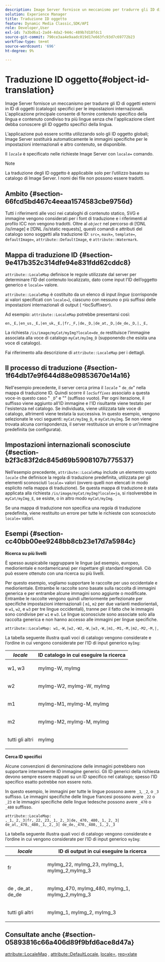 ```yaml
---
description: Image Server fornisce un meccanismo per tradurre gli ID di oggetti esterni in ID di oggetti (catalogo) specifici per le impostazioni internazionali. L'applicazione principale consente di fornire contenuto specifico della lingua e contenuto condiviso tra più lingue senza che l'applicazione client debba conoscere gli ID oggetto specifici della lingua.
solution: Experience Manager
title: Traduzione ID oggetto
feature: Dynamic Media Classic,SDK/API
role: Developer,User
exl-id: 7a3bd6a1-2ad4-4da2-944c-489b7d18fdc1
source-git-commit: 790ce3aa4e9aadc019d17e663fc93d7c69772b23
workflow-type: tm+mt
source-wordcount: '696'
ht-degree: 9%

---
```


# Traduzione ID oggetto{#object-id-translation}

Image Server fornisce un meccanismo per tradurre gli ID di oggetti esterni in ID di oggetti (catalogo) specifici per le impostazioni internazionali. L&#39;applicazione principale consente di fornire contenuto specifico della lingua e contenuto condiviso tra più lingue senza che l&#39;applicazione client debba conoscere gli ID oggetto specifici della lingua.

L’applicazione può essere scritta utilizzando solo gli ID oggetto globali; Image Server sostituirà automaticamente le immagini specifiche per le impostazioni internazionali e altro contenuto, se disponibile.

Il *`locale`* è specificato nelle richieste Image Server con `locale=` comando.

>[!NOTE]
>
>La traduzione degli ID oggetto è applicabile solo per l’utilizzo basato su catalogo di Image Server. I nomi dei file non possono essere tradotti.

## Ambito {#section-66fcd5bd467c4eeaa1574583cbe9756d}

Tutti i riferimenti alle voci nei cataloghi di contenuto statico, SVG e immagine vengono considerati per i font di traduzione e i riferimenti al profilo ICC non vengono tradotti. Oltre al *`object`* nel percorso di [!DNL /is/image] e [!DNL /is/static requests], questi comandi e attributi del catalogo sono soggetti alla traduzione ID: `src=`, `mask=`, `template=`, `defaultImage=`, `attribute::DefaultImage`, e `attribute::Watermark`.

## Mappa di traduzione ID {#section-9e417b352c314dfe94e831fdd62cddc8}

`attribute::LocaleMap` definisce le regole utilizzate dal server per determinare l’ID del contenuto localizzato, dato come input l’ID dell’oggetto generico e `locale=` valore.

`attribute::LocaleMap` è costituito da un elenco di input *lingue* (corrisponde ai valori specificati con `locale=`), ciascuno con nessuno o più suffissi delle impostazioni internazionali di output ( `*`locSuffixes`*`).

Ad esempio: `attribute::LocaleMap` potrebbe presentarsi così:

`en,_E,|en_us,_E,|en_uk,_E,|fr,_F,|de,_D,|de_at,_D,|de_de,_D,|,_E,`

La richiesta `/is/image/myCat/myImg?locale=de_de` restituisce l’immagine associata alla voce di catalogo `myCat/myImg_D` (supponendo che esista una voce di catalogo).

Fai riferimento alla descrizione di `attribute::LocaleMap` per i dettagli.

## Il processo di traduzione {#section-1f64db17e9f644d88e09853670e14a16}

Nell&#39;esempio precedente, il server cerca prima il *`locale`* &quot; `de_de`&quot; nella mappa di traduzione ID. Quindi scorre il *`locSuffixes`* associato a questa voce-in questo caso &quot; `_D`&quot; e &quot;&quot; (suffisso vuoto). Per ogni iterazione, il suffisso viene aggiunto all&#39;ID immagine e l&#39;ID risultante viene testato per l&#39;esistenza nel catalogo. Se individuata, viene utilizzata tale voce di catalogo, altrimenti viene testata la successiva. In questo esempio, vengono selezionate le voci seguenti: `myCat/myImg_D`, e `myCat/myImg`. Se non viene trovata alcuna corrispondenza, il server restituisce un errore o un’immagine predefinita (se configurata).

## Impostazioni internazionali sconosciute {#section-b2f3c83f2dc845d69b5908107b775537}

Nell’esempio precedente, `attribute::LocaleMap` include un elemento vuoto *`locale`* che definisce la regola di traduzione predefinita, utilizzata per gli elementi sconosciuti `locale=` valori (ovvero quelli non elencati in modo esplicito nella mappa di traduzione). Se questa mappa di traduzione è stata applicata alla richiesta `/is/image/myCat/myImg?locale=ja`, si risolverebbe in `myCat/myImg_E`, se esiste, o in altro modo `myCat/myImg`.

Se una mappa di traduzione non specifica una regola di traduzione predefinita, viene restituito un errore per tutte le richieste con sconosciuto `locale=` valori.

## Esempi {#section-cc40bb00ee9248bb8cb23e17d7a5984c}

**Ricerca su più livelli**

È spesso auspicabile raggruppare le lingue (ad esempio, europeo, mediorientale e nordamericana) per rispettare gli standard regionali. Ciò può essere ottenuto con una ricerca su più livelli.

Per questo esempio, vogliamo supportare le raccolte per uso occidentale e mediorientale. Entrambe le raccolte sono basate sulla raccolta di immagini generica e per entrambe alcune immagini sono aggiunte o modificate. Entrambe le raccolte vengono quindi ulteriormente perfezionate per specifiche impostazioni internazionali ( `m1`, `m2` per due varianti mediorientali, e `w1`, `w2`, e `w3` per tre lingue occidentali), tranne per il fatto che le immagini sono condivise per `w1` e `w3`. Le lingue sconosciute sono associate solo alla raccolta generica e non hanno accesso alle immagini per lingue specifiche.

`attribute::LocaleMap: w1,-W,|w2,-W2,-W,|w3,-W,|m1,-M1,-M,|m2,-M2,-M,|,`

La tabella seguente illustra quali voci di catalogo vengono considerate e l’ordine in cui vengono considerate per l’ID di input generico `myImg`:

<table id="table_97EB13E3DB9B48D3A4184D5ECC8E9F86"> 
 <thead> 
  <tr> 
   <th class="entry"> <b> <i>locale</i> </b> </th> 
   <th class="entry"> <b>ID catalogo in cui eseguire la ricerca</b> </th> 
  </tr> 
 </thead>
 <tbody> 
  <tr> 
   <td> <p> <span class="codeph"> w1, w3 </span> </p> </td> 
   <td> <p> <span class="codeph"> myImg-W, myImg </span> </p> </td> 
  </tr> 
  <tr> 
   <td> <p> <span class="codeph"> w2 </span> </p> </td> 
   <td> <p> <span class="codeph"> myImg-W2, myImg-W, myImg </span> </p> </td> 
  </tr> 
  <tr> 
   <td> <p> <span class="codeph"> m1 </span> </p> </td> 
   <td> <p> <span class="codeph"> myImg-M1, myImg-M, myImg </span> </p> </td> 
  </tr> 
  <tr> 
   <td> <p> <span class="codeph"> m2 </span> </p> </td> 
   <td> <p> <span class="codeph"> myImg-M2, myImg-M, myImg </span> </p> </td> 
  </tr> 
  <tr> 
   <td> <p>tutti gli altri </p> </td> 
   <td> <p> <span class="codeph"> myImg </span> </p> </td> 
  </tr> 
 </tbody> 
</table>

**Cerca ID specifici**

Alcune convenzioni di denominazione delle immagini potrebbero non supportare internamente ID immagine generici. Gli ID generici della richiesta devono sempre essere mappati su un ID specifico nel catalogo; spesso l’ID specifico esatto potrebbe non essere noto.

In questo esempio, le immagini per tutte le lingue possono avere `_1`, `_2`, o `_3` suffisso. Le immagini specifiche delle lingue francesi possono avere `_22` o `_23` e le immagini specifiche delle lingue tedesche possono avere `_470` o `_480` suffisso.

`attribute::LocaleMap: ,_1,_2,_3|fr,_22,_23,_1,_2,_3|de,_470,_480,_1,_2,_3| de_at,_470,_480,_1,_2,_3| de_de,_470,_480,_1,_2,_3`

La tabella seguente illustra quali voci di catalogo vengono considerate e l’ordine in cui vengono considerate per l’ID di input generico `myImg`:

<table id="table_A7EE4AA0F1C24284B83CC4B40622D24F"> 
 <thead> 
  <tr> 
   <th class="entry"> <b> <i>locale</i> </b> </th> 
   <th class="entry"> <b>ID di output in cui eseguire la ricerca</b> </th> 
  </tr> 
 </thead>
 <tbody> 
  <tr> 
   <td> <p> <span class="codeph"> fr </span> </p> </td> 
   <td> <p> <span class="codeph"> myImg_22, myImg_23, myImg_1, myImg_2,myImg_3 </span> </p> </td> 
  </tr> 
  <tr> 
   <td> <p> <span class="codeph"> de </span>, <span class="codeph"> de_at </span>, <span class="codeph"> de_de </span> </p> </td> 
   <td> <p> <span class="codeph"> myImg_470, myImg_480, myImg_1, myImg_2,myImg_3 </span> </p> </td> 
  </tr> 
  <tr> 
   <td> <p>tutti gli altri </p> </td> 
   <td> <p> <span class="codeph"> myImg_1, myImg_2, myImg_3 </span> </p> </td> 
  </tr> 
 </tbody> 
</table>

## Consultate anche {#section-05893816c66a406d89f9bfd6ace8d47a}

[attribute::LocaleMap](../../../../../is-api/image-catalog/image-serving-api-ref/c-image-catalog-reference/c-attributes-reference/r-localemap.md#reference-49bbf598f8ea47c3a563755cef306318) , [attribute::DefaultLocale](../../../../../is-api/image-catalog/image-serving-api-ref/c-image-catalog-reference/c-attributes-reference/r-defaultlocale.md#reference-69462ad9923f464f80c2c012342a6b6b), [locale=](../../../../../is-api/http-ref/image-serving-api-ref/c-http-protocol-reference/c-command-reference/r-locale.md#reference-8a846b2fbc004a12821b956ed3b25cfb), [req=xlate](../../../../../is-api/http-ref/image-serving-api-ref/c-http-protocol-reference/c-command-reference/r-req/r-req.md#reference-907cdb4a97034db7ad94695f25552e76)

